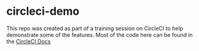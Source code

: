 # circleci-demo

This repo was created as part of a training session on CircleCI to help demonstrate some of the features. Most of the code here can be found in the [CircleCI Docs](https://circleci.com/docs/)
